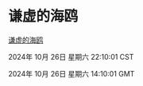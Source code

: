 # 谦虚的海鸥
[谦虚的海鸥](http://219.139.197.74:56308/qxdho/course/base/hotlink/index.php)

2024年 10月 26日 星期六 22:10:01 CST

2024年 10月 26日 星期六 14:10:01 GMT
